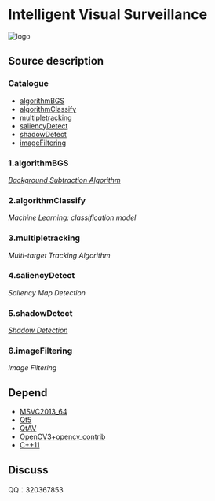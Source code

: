 ﻿Intelligent Visual Surveillance
===============================

![logo](./appico.ico)

## Source description
### Catalogue
* [algorithmBGS](#algorithmBGS)
* [algorithmClassify](#algorithmClassify)
* [multipletracking](#multipletracking)
* [saliencyDetect](#saliencyDetect)
* [shadowDetect](#shadowDetect)
* [imageFiltering](#imageFiltering)

<a name="algorithmBGS"></a>
### 1.algorithmBGS
*[Background Subtraction Algorithm](https://github.com/andrewssobral/bgslibrary)* </br>

<a name="algorithmClassify"></a>
### 2.algorithmClassify
*Machine Learning: classification model* </br>

<a name="multipletracking"></a>
### 3.multipletracking
*Multi-target Tracking Algorithm* </br>

<a name="saliencyDetect"></a>
### 4.saliencyDetect
*Saliency Map Detection* </br>

<a name="shadowDetect"></a>
### 5.shadowDetect
*[Shadow Detection](https://github.com/3ClassMrWang/ShadowDetection)* </br>

<a name="imageFiltering"></a>
### 6.imageFiltering
*Image Filtering* </br>

## Depend
* [MSVC2013_64](https://www.visualstudio.com/zh-hans/downloads/)
* [Qt5](https://www.qt.io/download-open-source/#section-2)
* [QtAV](https://github.com/wang-bin/QtAV)
* [OpenCV3+opencv_contrib](https://github.com/opencv/opencv)
* [C++11](https://en.wikipedia.org/wiki/C%2B%2B11)

## Discuss
QQ：320367853